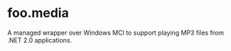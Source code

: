 foo.media
=========

A managed wrapper over Windows MCI to support playing MP3 files from .NET 2.0 applications.
